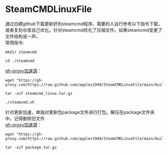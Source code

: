 # SteamCMDLinuxFile
通过白嫖github下载更新好的steamcmd程序。需要的人自行参考以下指令下载，或者复刻仓库自己优化。针对steamcmd优化了压缩文件。如果steamcmd变更了文件结构说一声。  
常用指令:  
```
mkdir steamcmd
```
```
cd ./steamcmd
```
[gh-proxy加速源](https://gh-proxy.com/)：  
```
wget "https://gh-proxy.com/https://raw.github.com/apples1949/SteamCMDLinuxFile/main/build/steamcmd_linux.tar.gz"
```
```
tar -xzf steamcmd_linux.tar.gz
```
```
./steamcmd.sh
```  
针对更新加速，单独对更新包package文件进行打包。解压在package文件夹中。记得删除旧文件  
[gh-proxy加速源](https://gh-proxy.com/)：  
```
wget "https://gh-proxy.com/https://raw.github.com/apples1949/SteamCMDLinuxFile/main/build/package.tar.gz"
```
```
tar -xzf package.tar.gz
```

